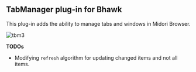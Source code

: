 TabManager plug-in for Bhawk
-------------------------------------------------
This plug-in adds the ability to manage tabs and windows in Midori Browser.

![tbm3](http://i.imgur.com/Gh8bEXo.png)

**TODOs**

* Modifying `refresh` algorithm for updating changed items and not all items.
